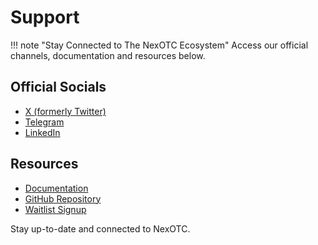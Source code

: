 # Support

!!! note "Stay Connected to The NexOTC Ecosystem"
    Access our official channels, documentation and resources below.

## Official Socials

- [X (formerly Twitter)](https://x.com/nex0tc)
- [Telegram](https://t.me/nexotc)
- [LinkedIn](https://linkedin.com/company/nexotc)

## Resources

- [Documentation](https://docs.nexotc.io)
- [GitHub Repository](https://github.com/nexotc)
- [Waitlist Signup](https://nexotc.io/waitlist)

Stay up-to-date and connected to NexOTC.
